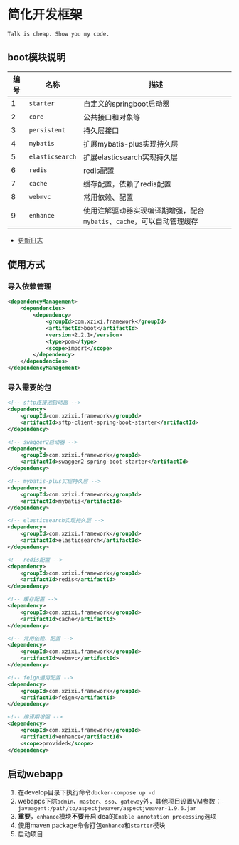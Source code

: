 # 简化开发框架

`Talk is cheap. Show you my code.`

## boot模块说明

| 编号 | 名称 | 描述 |
| --- | --- | --- |
| 1 | `starter` | 自定义的springboot启动器 |
| 2 | `core` | 公共接口和对象等 |
| 3 | `persistent` | 持久层接口 |
| 4 | `mybatis` | 扩展mybatis-plus实现持久层 |
| 5 | `elasticsearch` | 扩展elasticsearch实现持久层 |
| 6 | `redis` | redis配置 |
| 7 | `cache` | 缓存配置，依赖了redis配置 |
| 8 | `webmvc` | 常用依赖、配置 |
| 9 | `enhance` | 使用注解驱动器实现编译期增强，配合`mybatis`、`cache`，可以自动管理缓存 |

- [更新日志](./UPDATELOG.md)

## 使用方式

### 导入依赖管理

```xml
<dependencyManagement>
    <dependencies>
        <dependency>
            <groupId>com.xzixi.framework</groupId>
            <artifactId>boot</artifactId>
            <version>2.2.1</version>
            <type>pom</type>
            <scope>import</scope>
        </dependency>
    </dependencies>
</dependencyManagement>
```

### 导入需要的包

```xml
<!-- sftp连接池启动器 -->
<dependency>
    <groupId>com.xzixi.framework</groupId>
    <artifactId>sftp-client-spring-boot-starter</artifactId>
</dependency>
```
```xml
<!-- swagger2启动器 -->
<dependency>
    <groupId>com.xzixi.framework</groupId>
    <artifactId>swagger2-spring-boot-starter</artifactId>
</dependency>
```
```xml
<!-- mybatis-plus实现持久层 -->
<dependency>
    <groupId>com.xzixi.framework</groupId>
    <artifactId>mybatis</artifactId>
</dependency>
```
```xml
<!-- elasticsearch实现持久层 -->
<dependency>
    <groupId>com.xzixi.framework</groupId>
    <artifactId>elasticsearch</artifactId>
</dependency>
```
```xml
<!-- redis配置 -->
<dependency>
    <groupId>com.xzixi.framework</groupId>
    <artifactId>redis</artifactId>
</dependency>
```
```xml
<!-- 缓存配置 -->
<dependency>
    <groupId>com.xzixi.framework</groupId>
    <artifactId>cache</artifactId>
</dependency>
```
```xml
<!-- 常用依赖、配置 -->
<dependency>
    <groupId>com.xzixi.framework</groupId>
    <artifactId>webmvc</artifactId>
</dependency>
```
```xml
<!-- feign通用配置 -->
<dependency>
    <groupId>com.xzixi.framework</groupId>
    <artifactId>feign</artifactId>
</dependency>
```
```xml
<!-- 编译期增强 -->
<dependency>
    <groupId>com.xzixi.framework</groupId>
    <artifactId>enhance</artifactId>
    <scope>provided</scope>
</dependency>
```

## 启动webapp

1. 在develop目录下执行命令`docker-compose up -d`
2. webapps下除`admin`、`master`、`sso`、`gateway`外，其他项目设置VM参数：`-javaagent:/path/to/aspectjweaver/aspectjweaver-1.9.6.jar`
3. **重要**，`enhance`模块**不要**开启idea的`Enable annotation processing`选项
4. 使用maven package命令打包`enhance`和`starter`模块
5. 启动项目
